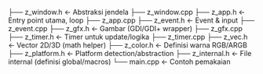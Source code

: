 ├── z_window.h        ← Abstraksi jendela
├── z_window.cpp
├── z_app.h           ← Entry point utama, loop
├── z_app.cpp
├── z_event.h         ← Event & input
├── z_event.cpp
├── z_gfx.h           ← Gambar (GDI/GDI+ wrapper)
├── z_gfx.cpp
├── z_timer.h         ← Timer untuk update/logika
├── z_timer.cpp
├── z_vec.h           ← Vector 2D/3D (math helper)
├── z_color.h         ← Definisi warna RGB/ARGB
├── z_platform.h      ← Platform detection/abstraction
├── z_internal.h      ← File internal (definisi global/macros)
└── main.cpp          ← Contoh pemakaian